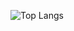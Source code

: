 ![Top Langs](https://github-readme-stats.vercel.app/api/top-langs/?username=KatouMegumii/&layout=compact&theme=tokyonight)

<!--
**KatouMegumii/KatouMegumii** is a ✨ _special_ ✨ repository because its `README.md` (this file) appears on your GitHub profile.

Here are some ideas to get you started:

- 🔭 I’m currently working on ...
- 🌱 I’m currently learning ...
- 👯 I’m looking to collaborate on ...
- 🤔 I’m looking for help with ...
- 💬 Ask me about ...
- 📫 How to reach me: ...
- 😄 Pronouns: ...
- ⚡ Fun fact: ...
-->

